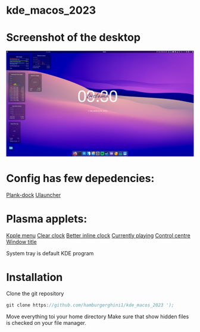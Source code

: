 # kde_macos_2023

# Screenshot of the desktop

![Alt text](https://raw.githubusercontent.com/hamburgerghini1/kde_macos_2023/main/Screenshot_20230207_093029.png?token=GHSAT0AAAAAAB535XQQJMZRKW4EJGS6S3E6Y7B72GQ)

# Config has few depedencies:
[Plank-dock](https://github.com/ricotz/plank)
[Ulauncher](https://github.com/Ulauncher/Ulauncher)

# Plasma applets:
[Kpple menu](https://www.pling.com/p/1384156)
[Clear clock](https://www.pling.com/p/1666554)
[Better inline clock](https://www.pling.com/p/1245902)
[Currently playing](https://www.pling.com/p/1821551)
[Control centre](https://www.pling.com/p/1916655)
[Window title](https://www.pling.com/p/1274218)

System tray is default KDE program

# Installation

Clone the git repository
```javascript
git clone https://github.com/hamburgerghini1/kde_macos_2023 ');
```

Move everything toi your home directory
Make sure that show hidden files is checked on your file manager.
